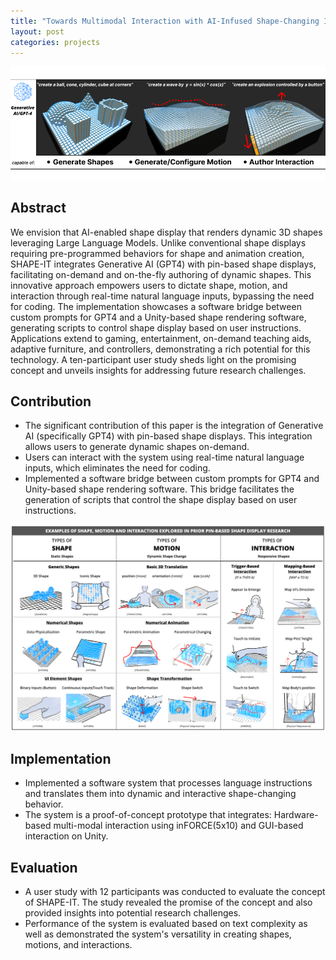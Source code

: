 ```yaml
---
title: "Towards Multimodal Interaction with AI-Infused Shape-Changing Interfaces"
layout: post
categories: projects
---
```


![SHAPE-IT Illustration](/img/SHAPE-IT.png)  <!-- Replace with an actual image from the project if available -->




## Abstract

We envision that AI-enabled shape display that renders dynamic 3D shapes leveraging Large Language Models. Unlike conventional shape displays requiring pre-programmed behaviors for shape and animation creation, SHAPE-IT integrates Generative AI (GPT4) with pin-based shape displays, facilitating on-demand and on-the-fly authoring of dynamic shapes. This innovative approach empowers users to dictate shape, motion, and interaction through real-time natural language inputs, bypassing the need for coding. The implementation showcases a software bridge between custom prompts for GPT4 and a Unity-based shape rendering software, generating scripts to control shape display based on user instructions. Applications extend to gaming, entertainment, on-demand teaching aids, adaptive furniture, and controllers, demonstrating a rich potential for this technology. A ten-participant user study sheds light on the promising concept and unveils insights for addressing future research challenges.

## Contribution

- The significant contribution of this paper is the integration of Generative AI (specifically GPT4) with pin-based shape displays. This integration allows users to generate dynamic shapes on-demand.
- Users can interact with the system using real-time natural language inputs, which eliminates the need for coding.
- Implemented a software bridge between custom prompts for GPT4 and Unity-based shape rendering software. This bridge facilitates the generation of scripts that control the shape display based on user instructions.

![SHAPE-IT DESIGN SPACE](/img/SHAPEIT_DesignSpace.png)


## Implementation

- Implemented a software system that processes language instructions and translates them into dynamic and interactive shape-changing behavior.
- The system is a proof-of-concept prototype that integrates: Hardware-based multi-modal interaction using inFORCE(5x10) and GUI-based interaction on Unity.

## Evaluation

- A user study with 12 participants was conducted to evaluate the concept of SHAPE-IT. The study revealed the promise of the concept and also provided insights into potential research challenges.
- Performance of the system is evaluated based on text complexity as well as demonstrated the system's versatility in creating shapes, motions, and interactions.


